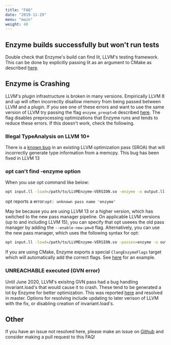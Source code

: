 ```yaml
---
title: "FAQ"
date: "2019-11-29"
menu: "main"
weight: 40
---
```


## Enzyme builds successfully but won't run tests

Double check that Enzyme's build can find lit, LLVM's testing framework. This can be done by explicitly passing lit as an argument to CMake as described [here](/Installation).

## Enzyme is Crashing

LLVM's plugin infrastructure is broken in many versions. Empirically LLVM 8 and up will often incorrectly disallow memory from being passed between LLVM and a plugin. If you see one of these errors and want to use the same version of LLVM try passing the flag `enzyme_preopt=0` described [here](/getting_started/UsingEnzyme). The flag disables preprocessing optimizations that Enzyme runs and tends to reduce these errors. If this doesn't work, check the following.

### Illegal TypeAnalysis on LLVM 10+

There is a [known bug](https://bugs.llvm.org/show_bug.cgi?id=47612) in an existing LLVM optimization pass (SROA) that will incorrectly generate type information from a memcpy. This bug has been fixed in LLVM 13

### opt can't find -enzyme option

When you use opt command like below:
```sh
opt input.ll -load=/path/to/LLVMEnzyme-VERSION.so -enzyme -o output.ll -S
```
opt reports a error:`opt: unknown pass name 'enzyme'`

May be because you are using  LLVM 13 or a higher version, which has switched to the new pass manager pipeline. On applicable LLVM versions (up to and including LLVM 15),
you can specify that opt useees the old pass manager by adding the `--enable-new-pm=0` flag. Alternatively, you can use the new pass manager, which uses the following syntax
for opt:

```sh
opt input.ll -load=/path/to/LLVMEnzyme-VERSION.so -passes=enzyme -o output.ll -S
```

If you are using CMake, Enzyme exports a special `ClangEnzymeFlags` target which will automatically add the correct flags. See [here](https://github.com/EnzymeAD/Enzyme/blob/main/enzyme/test/test_find_package/CMakeLists.txt#L14) for an example.

### UNREACHABLE executed (GVN error)

Until June 2020, LLVM's exisitng GVN pass had a bug handling invariant.load's that would cause it to crash. These tend to be generated a lot by Enzyme for better optimization. This was reported [here](https://bugs.llvm.org/show_bug.cgi?id=46054) and resolved in master. Options for resolving include updating to later verison of LLVM with the fix, or disabling creation of invariant.load's.

## Other

If you have an issue not resolved here, please make an issue on [Github](https://github.com/EnzymeAD/Enzyme) and consider making a pull request to this FAQ!

